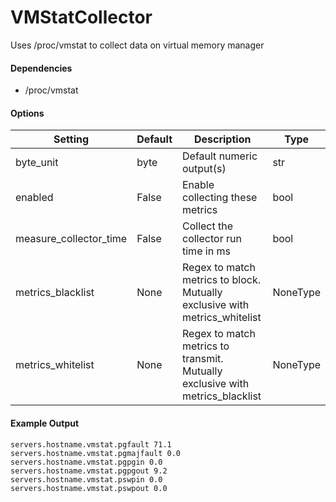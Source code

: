 <!--This file was generated from the python source
Please edit the source to make changes
-->
VMStatCollector
=====

Uses /proc/vmstat to collect data on virtual memory manager

#### Dependencies

 * /proc/vmstat


#### Options

Setting | Default | Description | Type
--------|---------|-------------|-----
byte_unit | byte | Default numeric output(s) | str
enabled | False | Enable collecting these metrics | bool
measure_collector_time | False | Collect the collector run time in ms | bool
metrics_blacklist | None | Regex to match metrics to block. Mutually exclusive with metrics_whitelist | NoneType
metrics_whitelist | None | Regex to match metrics to transmit. Mutually exclusive with metrics_blacklist | NoneType

#### Example Output

```
servers.hostname.vmstat.pgfault 71.1
servers.hostname.vmstat.pgmajfault 0.0
servers.hostname.vmstat.pgpgin 0.0
servers.hostname.vmstat.pgpgout 9.2
servers.hostname.vmstat.pswpin 0.0
servers.hostname.vmstat.pswpout 0.0
```

